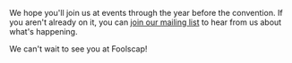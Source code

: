 We hope you'll join us at events through the year before the convention. If you aren't already on it, you can <a href="http://foolscap.us1.list-manage.com/subscribe?u=b53b9cb1a532a60b0f4675146&id=f87307be68">join our mailing list</a> to hear from us about what's happening.

We can't wait to see you at Foolscap!
